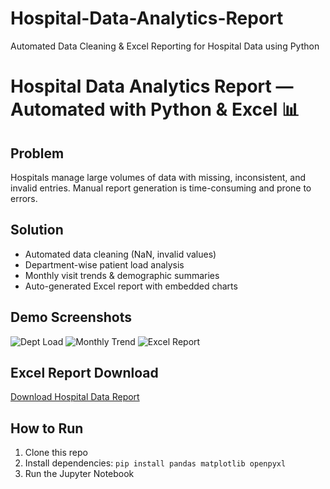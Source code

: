 # Hospital-Data-Analytics-Report
Automated Data Cleaning &amp; Excel Reporting for Hospital Data using Python
# Hospital Data Analytics Report — Automated with Python & Excel 📊

## Problem
Hospitals manage large volumes of data with missing, inconsistent, and invalid entries. Manual report generation is time-consuming and prone to errors.

## Solution
- Automated data cleaning (NaN, invalid values)
- Department-wise patient load analysis
- Monthly visit trends & demographic summaries
- Auto-generated Excel report with embedded charts

## Demo Screenshots
![Dept Load](./screenshots/dept_load.png)
![Monthly Trend](./screenshots/MonthlyVisits.png)
![Excel Report](./screenshots/excel_dashboard.png)

## Excel Report Download
[Download Hospital Data Report](./Hospital_Data_Report.xlsx)

## How to Run
1. Clone this repo
2. Install dependencies: `pip install pandas matplotlib openpyxl`
3. Run the Jupyter Notebook

